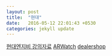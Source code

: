 ```yaml
---
layout: post
title:  "현대"
date:   2016-05-12 22:01:43 +0530
categories: jekyll update
---
```

[현대엔지비 강의자료][현대엔지비 강의자료]
[ARWatch][ARWatch]
[dealershop][dealershop]

[현대엔지비 강의자료]: https://drive.google.com/open?id=1JYaa5zrXKKnfxK3ZWWb2MkV4QM43THiT
[ARWatch]: https://drive.google.com/open?id=1upcdEhDAcSdqNShzvF8lVQSkmjB3QtFE
[dealershop]: https://drive.google.com/file/d/17rWjWsmQ_1IILwtwhEw3iqBoF7e3R1XC/view?usp=sharing

